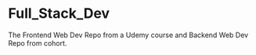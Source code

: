 # Full_Stack_Dev
 The Frontend Web Dev Repo from a Udemy course and Backend Web Dev Repo from cohort.
